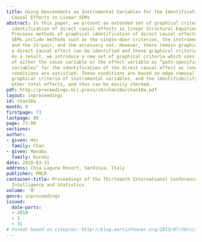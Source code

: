 ```yaml
---
title: Using Descendants as Instrumental Variables for the Identification of Direct
  Causal Effects in Linear SEMs
abstract: In this paper, we present an extended set of graphical criteria for the
  identification of direct causal effects in linear Structural Equation Models (SEMs).
  Previous methods of graphical identification of direct causal effects in linear
  SEMs include methods such as the single-door criterion, the instrumental variable
  and the IV-pair, and the accessory set. However, there remain graphical models where
  a direct causal effect can be identified and these graphical criteria all fail.
  As a result, we introduce a new set of graphical criteria which uses descendants
  of either the cause variable or the effect variable as “path-specific instrumental
  variables” for the identification of the direct causal effect as long as certain
  conditions are satisfied. These conditions are based on edge removal and the existing
  graphical criteria of instrumental variables, and the identifiability of certain
  other total effects, and thus can be easily checked.
pdf: http://proceedings.mlr.press/v9/chan10a/chan10a.pdf
layout: inproceedings
id: chan10a
month: 0
firstpage: 73
lastpage: 80
page: 73-80
sections: 
author:
- given: Hei
  family: Chan
- given: Manabu
  family: Kuroki
date: 2010-03-31
address: Chia Laguna Resort, Sardinia, Italy
publisher: PMLR
container-title: Proceedings of the Thirteenth International Conference on Artificial
  Intelligence and Statistics
volume: '9'
genre: inproceedings
issued:
  date-parts:
  - 2010
  - 3
  - 31
# Format based on citeproc: http://blog.martinfenner.org/2013/07/30/citeproc-yaml-for-bibliographies/
---
```

